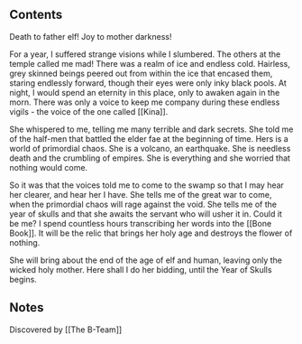 ## Contents
Death to father elf! Joy to mother darkness!

For a year, I suffered strange visions while I slumbered. The others at the temple called me mad! There was a realm of ice and endless cold. Hairless, grey skinned beings peered out from within the ice that encased them, staring endlessly forward, though their eyes were only inky black pools. At night, I would spend an eternity in this place, only to awaken again in the morn. There was only a voice to keep me company during these endless vigils - the voice of the one called [[Kina]]. 

She whispered to me, telling me many terrible and dark secrets. She told me of the half-men that battled the elder fae at the beginning of time. Hers is a world of primordial chaos. She is a volcano, an earthquake. She is needless death and the crumbling of empires. She is everything and she worried that nothing would come. 

So it was that the voices told me to come to the swamp so that I may hear her clearer, and hear her I have. She tells me of the great war to come, when the primordial chaos will rage against the void. She tells me of the year of skulls and that she awaits the servant who will usher it in. Could it be me? I spend countless hours transcribing her words into the [[Bone Book]]. It will be the relic that brings her holy age and destroys the flower of nothing. 

She will bring about the end of the age of elf and human, leaving only the wicked holy mother. Here shall I do her bidding, until the Year of Skulls begins.

## Notes
Discovered by [[The B-Team]]